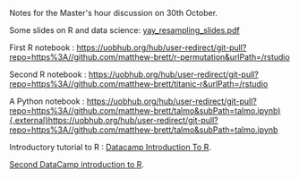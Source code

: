 Notes for the Master's hour discussion on 30th October.

Some slides on R and data science:
[yay_resampling_slides.pdf](../file_contents/course%20files/yay_resampling_slides.pdf)

First R notebook :
<https://uobhub.org/hub/user-redirect/git-pull?repo=https%3A//github.com/matthew-brett/r-permutation&urlPath=/rstudio>

Second R notebook :
<https://uobhub.org/hub/user-redirect/git-pull?repo=https%3A//github.com/matthew-brett/titanic-r&urlPath=/rstudio>

A Python notebook :
<https://uobhub.org/hub/user-redirect/git-pull?repo=https%3A//github.com/matthew-brett/talmo&subPath=talmo.ipynb){.external}https://uobhub.org/hub/user-redirect/git-pull?repo=https%3A//github.com/matthew-brett/talmo&subPath=talmo.ipynb>

Introductory tutorial to R : [Datacamp Introduction To
R](datacamp-introduction-to-r).

[Second DataCamp introduction to R](second-datacamp-introduction-to-r).
